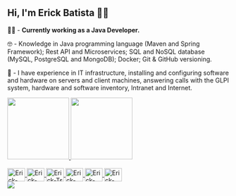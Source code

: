## Hi, I'm Erick Batista 👋😁

👷🏻‍ - <b>Currently working as a Java Developer.</b>

🤓 - Knowledge in Java programming language (Maven and Spring Framework);
      Rest API and Microservices;
      SQL and NoSQL database (MySQL, PostgreSQL and MongoDB);
      Docker;
      Git & GitHub versioning.

👷 - I have experience in IT infrastructure, installing and configuring software and hardware on servers and client machines, answering calls with the GLPI system, hardware and software inventory, Intranet and Internet.

<div>
<a href="https://github.com/batistaerick">
  <img height="140em" src="https://github-readme-stats.vercel.app/api?username=batistaerick&show_icons=true&theme=dracula&include_all_commits=true&count_private=true"/>
  <img height="140em" src="https://github-readme-stats.vercel.app/api/top-langs/?username=batistaerick&layout=compact&langs_count=16&theme=dracula"/>
</div>
<div style="display: inline_block"><br>
  <img align="center" alt="Erick-Java" height="30" width="40" src="https://cdn.jsdelivr.net/gh/devicons/devicon/icons/java/java-original.svg">
  <img align="center" alt="Erick-Python" height="30" width="40" src="https://cdn.jsdelivr.net/gh/devicons/devicon/icons/python/python-original.svg">
  <img align="center" alt="Erick-Ts" height="30" width="40" src="https://cdn.jsdelivr.net/gh/devicons/devicon@v2.14.0/devicon.min.css">
  <img align="center" alt="Erick-React" height="30" width="40" src="https://cdn.jsdelivr.net/gh/devicons/devicon@v2.14.0/devicon.min.css">
  <img align="center" alt="Erick-HTML" height="30" width="40" src="https://cdn.jsdelivr.net/gh/devicons/devicon/icons/html5/html5-original.svg">
  <img align="center" alt="Erick-CSS" height="30" width="40" src="https://cdn.jsdelivr.net/gh/devicons/devicon/icons/css3/css3-original.svg">
</div>
      
<div>
  <a href="https://www.linkedin.com/in/erick-batista-prado" target="_blank"><img src="https://img.shields.io/badge/-LinkedIn-%230077B5?style=for-the-badge&logo=linkedin&logoColor=white" target="_blank"></a>  
</div>
